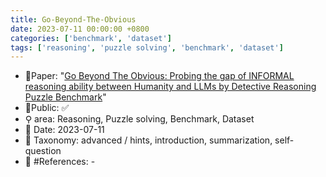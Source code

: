 ```yaml
---
title: Go-Beyond-The-Obvious
date: 2023-07-11 00:00:00 +0800
categories: ['benchmark', 'dataset']
tags: ['reasoning', 'puzzle solving', 'benchmark', 'dataset']
---
```


- 📙Paper: "[Go Beyond The Obvious: Probing the gap of INFORMAL reasoning ability between Humanity and LLMs by Detective Reasoning Puzzle Benchmark](https://arxiv.org/abs/2307.05113)"
- 🔑Public: ✅
- ⚲ area: Reasoning, Puzzle solving, Benchmark, Dataset
- 📅 Date: 2023-07-11
- 🔎 Taxonomy: advanced / hints, introduction, summarization, self-question
- 📝 #References: -
